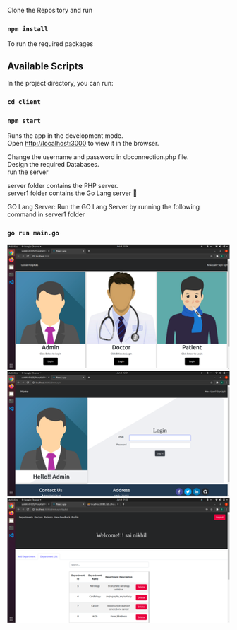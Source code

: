 Clone the Repository and run
### `npm install` 
To run the required packages
## Available Scripts

In the project directory, you can run:

### `cd client`
### `npm start`

Runs the app in the development mode.\
Open [http://localhost:3000](http://localhost:3000) to view it in the browser.

Change the username and password in dbconnection.php file.\
Design the required Databases.\
run the server

server folder contains the PHP server.\
server1 folder contains the Go Lang server 🙂

GO Lang Server:
Run the GO Lang Server by running the following command in server1 folder

### `go run main.go`

<img src="./welcome.png" alt="Welcome Page" />
<img src="./adminLogin.png" alt="Admin Login"/>
<img src="./Dashboard.png" alt="Doctor Login" />
